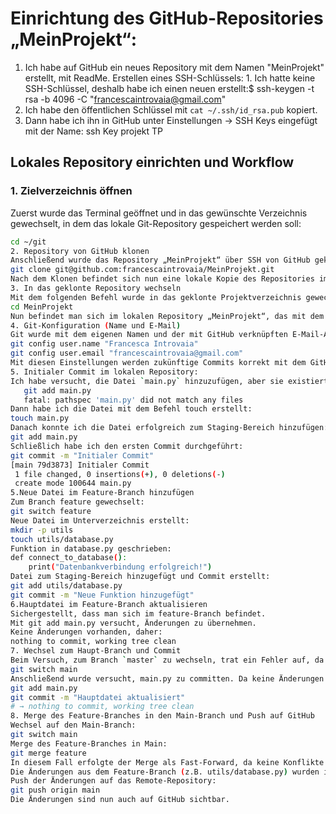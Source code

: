 # Einrichtung des GitHub-Repositories „MeinProjekt“:
1. Ich habe auf GitHub ein neues Repository mit dem Namen "MeinProjekt" erstellt, mit ReadMe.
Erstellen eines SSH-Schlüssels: 1. Ich hatte keine SSH-Schlüssel, deshalb habe ich einen neuen erstellt:$ ssh-keygen -t rsa -b 4096 -C "francescaintrovaia@gmail.com"
2. Ich habe den öffentlichen Schlüssel mit `cat ~/.ssh/id_rsa.pub` kopiert.
3. Dann habe ich ihn in GitHub unter Einstellungen → SSH Keys eingefügt mit der Name: ssh Key projekt TP
## Lokales Repository einrichten und Workflow
### 1. Zielverzeichnis öffnen
Zuerst wurde das Terminal geöffnet und in das gewünschte Verzeichnis gewechselt, in dem das lokale Git-Repository gespeichert werden soll:
```bash
cd ~/git
2. Repository von GitHub klonen
Anschließend wurde das Repository „MeinProjekt“ über SSH von GitHub geklont. Dazu wurde folgender Befehl verwendet (mit dem eigenen GitHub-Benutzernamen):
git clone git@github.com:francescaintrovaia/MeinProjekt.git
Nach dem Klonen befindet sich nun eine lokale Kopie des Repositories im Verzeichnis ~/git/MeinProjekt.
3. In das geklonte Repository wechseln
Mit dem folgenden Befehl wurde in das geklonte Projektverzeichnis gewechselt:
cd MeinProjekt
Nun befindet man sich im lokalen Repository „MeinProjekt“, das mit dem Remote-Repository auf GitHub verbunden ist.
4. Git-Konfiguration (Name und E-Mail)
Git wurde mit dem eigenen Namen und der mit GitHub verknüpften E-Mail-Adresse konfiguriert:
git config user.name "Francesca Introvaia"
git config user.email "francescaintrovaia@gmail.com"
Mit diesen Einstellungen werden zukünftige Commits korrekt mit dem GitHub-Account verknüpft.
5. Initialer Commit im lokalen Repository:
Ich habe versucht, die Datei `main.py` hinzuzufügen, aber sie existierte noch nicht:
   git add main.py
   fatal: pathspec 'main.py' did not match any files
Dann habe ich die Datei mit dem Befehl touch erstellt:
touch main.py
Danach konnte ich die Datei erfolgreich zum Staging-Bereich hinzufügen:
git add main.py
Schließlich habe ich den ersten Commit durchgeführt:
git commit -m "Initialer Commit"
[main 79d3873] Initialer Commit
 1 file changed, 0 insertions(+), 0 deletions(-)
 create mode 100644 main.py
5.Neue Datei im Feature-Branch hinzufügen
Zum Branch feature gewechselt:
git switch feature
Neue Datei im Unterverzeichnis erstellt:
mkdir -p utils
touch utils/database.py
Funktion in database.py geschrieben:
def connect_to_database():
    print("Datenbankverbindung erfolgreich!")
Datei zum Staging-Bereich hinzugefügt und Commit erstellt:
git add utils/database.py
git commit -m "Neue Funktion hinzugefügt"
6.Hauptdatei im Feature-Branch aktualisieren
Sichergestellt, dass man sich im feature-Branch befindet.
Mit git add main.py versucht, Änderungen zu übernehmen.
Keine Änderungen vorhanden, daher:
nothing to commit, working tree clean
7. Wechsel zum Haupt-Branch und Commit
Beim Versuch, zum Branch `master` zu wechseln, trat ein Fehler auf, da dieser Branch nicht existiert. Stattdessen wurde erfolgreich zum Branch `main` gewechselt:
git switch main
Anschließend wurde versucht, main.py zu committen. Da keine Änderungen vorlagen, wurde kein neuer Commit erstellt:
git add main.py
git commit -m "Hauptdatei aktualisiert"
# → nothing to commit, working tree clean
8. Merge des Feature-Branches in den Main-Branch und Push auf GitHub
Wechsel auf den Main-Branch:
git switch main
Merge des Feature-Branches in Main:
git merge feature
In diesem Fall erfolgte der Merge als Fast-Forward, da keine Konflikte auftraten.
Die Änderungen aus dem Feature-Branch (z.B. utils/database.py) wurden in Main integriert.
Push der Änderungen auf das Remote-Repository:
git push origin main
Die Änderungen sind nun auch auf GitHub sichtbar.
